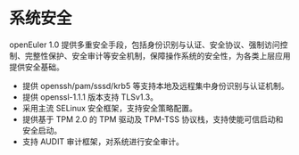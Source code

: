 # 系统安全<a name="ZH-CN_TOPIC_0185681961"></a>

openEuler 1.0 提供多重安全手段，包括身份识别与认证、安全协议、强制访问控制、完整性保护、安全审计等安全机制，保障操作系统的安全性，为各类上层应用提供安全基础。

-   提供 openssh/pam/sssd/krb5 等支持本地及远程集中身份识别与认证机制。
-   提供 openssl-1.1.1 版本支持 TLSv1.3。
-   采用主流 SELinux 安全框架，支持安全策略配置。
-   提供基于 TPM 2.0 的 TPM 驱动及 TPM-TSS 协议栈，支持使能可信启动和安全启动。
-   支持 AUDIT 审计框架，对系统进行安全审计。

